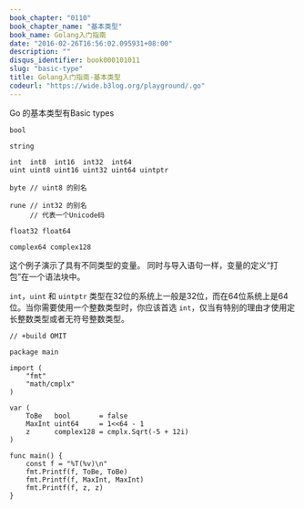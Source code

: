 ```yaml
---
book_chapter: "0110"
book_chapter_name: "基本类型"
book_name: Golang入门指南
date: "2016-02-26T16:56:02.095931+08:00"
description: ""
disqus_identifier: book000101011
slug: "basic-type"
title: Golang入门指南-基本类型
codeurl: "https://wide.b3log.org/playground/.go"
---
```





Go 的基本类型有Basic types

	bool

	string

	int  int8  int16  int32  int64
	uint uint8 uint16 uint32 uint64 uintptr

	byte // uint8 的别名

	rune // int32 的别名
	     // 代表一个Unicode码

	float32 float64

	complex64 complex128

这个例子演示了具有不同类型的变量。
同时与导入语句一样，变量的定义“打包”在一个语法块中。

`int`，`uint` 和 `uintptr` 类型在32位的系统上一般是32位，而在64位系统上是64位。当你需要使用一个整数类型时，你应该首选 `int`，仅当有特别的理由才使用定长整数类型或者无符号整数类型。

```
// +build OMIT

package main

import (
	"fmt"
	"math/cmplx"
)

var (
	ToBe   bool       = false
	MaxInt uint64     = 1<<64 - 1
	z      complex128 = cmplx.Sqrt(-5 + 12i)
)

func main() {
	const f = "%T(%v)\n"
	fmt.Printf(f, ToBe, ToBe)
	fmt.Printf(f, MaxInt, MaxInt)
	fmt.Printf(f, z, z)
}

```


